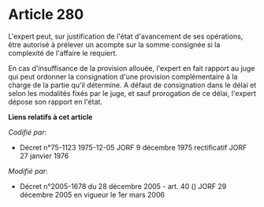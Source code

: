 # Article 280

L'expert peut, sur justification de l'état d'avancement de ses opérations, être autorisé à prélever un acompte sur la somme
consignée si la complexité de l'affaire le requiert.

En cas d'insuffisance de la provision allouée, l'expert en fait rapport au juge qui peut ordonner la consignation d'une
provision complémentaire à la charge de la partie qu'il détermine. A défaut de consignation dans le délai et selon les
modalités fixés par le juge, et sauf prorogation de ce délai, l'expert dépose son rapport en l'état.

**Liens relatifs à cet article**

_Codifié par_:

  - Décret n°75-1123 1975-12-05 JORF 9 décembre 1975 rectificatif JORF 27 janvier 1976

_Modifié par_:

  - Décret n°2005-1678 du 28 décembre 2005 - art. 40 () JORF 29 décembre 2005 en vigueur le 1er mars 2006
